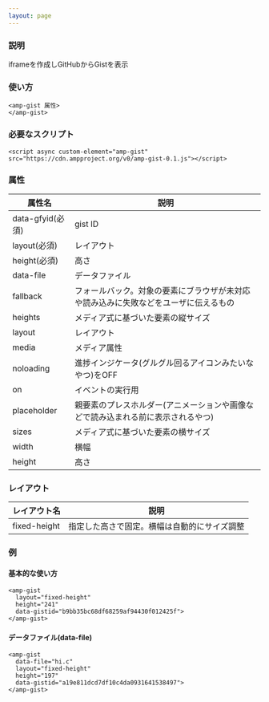 ```yaml
---
layout: page
---
```


### 説明

iframeを作成しGitHubからGistを表示

### 使い方

    <amp-gist 属性>
    </amp-gist>

### 必要なスクリプト

    <script async custom-element="amp-gist" src="https://cdn.ampproject.org/v0/amp-gist-0.1.js"></script>

### 属性

| 属性名           | 説明                                                   |
|------------------|--------------------------------------------------------|
| data-gfyid(必須) | gist ID                                                |
| layout(必須)     | レイアウト                                                  |
| height(必須)     | 高さ                                                    |
| data-file        | データファイル                                                |
| fallback         | フォールバック。対象の要素にブラウザが未対応や読み込みに失敗などをユーザに伝えるもの |
| heights          | メディア式に基づいた要素の縦サイズ                                 |
| layout           | レイアウト                                                  |
| media            | メディア属性                                               |
| noloading        | 進捗インジケータ(グルグル回るアイコンみたいなやつ)をOFF                      |
| on               | イベントの実行用                                            |
| placeholder      | 親要素のプレスホルダー(アニメーションや画像などで読み込まれる前に表示されるやつ)    |
| sizes            | メディア式に基づいた要素の横サイズ                                 |
| width            | 横幅                                                   |
| height           | 高さ                                                    |

### レイアウト

| レイアウト名      | 説明                               |
|--------------|----------------------------------|
| fixed-height | 指定した高さで固定。横幅は自動的にサイズ調整 |

### 例

#### 基本的な使い方

    <amp-gist
      layout="fixed-height"
      height="241"
      data-gistid="b9bb35bc68df68259af94430f012425f">
    </amp-gist>

#### データファイル(data-file)

    <amp-gist
      data-file="hi.c"
      layout="fixed-height"
      height="197"
      data-gistid="a19e811dcd7df10c4da0931641538497">
    </amp-gist>
